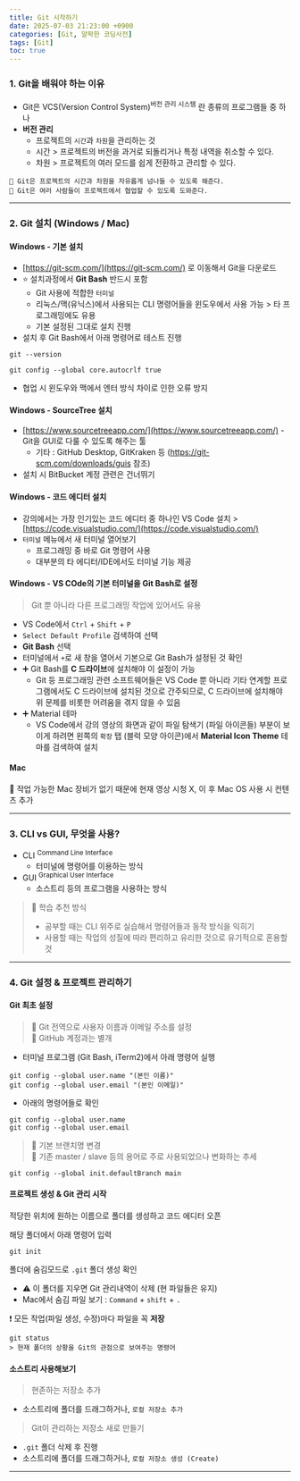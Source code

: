```yaml
---
title: Git 시작하기
date: 2025-07-03 21:23:00 +0900
categories: [Git, 얄팍한 코딩사전]
tags: [Git]
toc: true
---
```


### **1. Git을 배워야 하는 이유**

- Git은 VCS(Version Control System)<sup>버전 관리 시스템</sup> 란 종류의 프로그램들 중 하나
- **버전 관리**
  - 프로젝트의 `시간`과 `차원`을 관리하는 것
  - 시간 > 프로젝트의 버전을 과거로 되돌리거나 특정 내역을 취소할 수 있다.
  -  차원 > 프로젝트의 여러 모드를 쉽게 전환하고 관리할 수 있다.

```text
🔹 Git은 프로젝트의 시간과 차원을 자유롭게 넘나들 수 있도록 해준다.
🔹 Git은 여러 사람들이 프로젝트에서 협업할 수 있도록 도와준다.
```

---

### **2. Git 설치 (Windows / Mac)**

#### **Windows - 기본 설치**

- [https://git-scm.com/](https://git-scm.com/) 로 이동해서 Git을 다운로드
- ⭐ 설치과정에서 **Git Bash** 반드시 포함 
  - Git 사용에 적합한 `터미널`
  - 리눅스/맥(유닉스)에서 사용되는 CLI 명령어들을 윈도우에서 사용 가능 > 타 프로그래밍에도 유용
  - 기본 설정된 그대로 설치 진행
- 설치 후 Git Bash에서 아래 명령어로 테스트 진행
```text
git --version
```
```text
git config --global core.autocrlf true
```
- 협업 시 윈도우와 맥에서 엔터 방식 차이로 인한 오류 방지

#### **Windows - SourceTree 설치**

- [https://www.sourcetreeapp.com/](https://www.sourcetreeapp.com/) - Git을 GUI로 다룰 수 있도록 해주는 툴
  - 기타 : GitHub Desktop, GitKraken 등 (https://git-scm.com/downloads/guis 참조)
- 설치 시 BitBucket 계정 관련은 건너뛰기

#### **Windows - 코드 에디터 설치**

- 강의에서는 가장 인기있는 코드 에디터 중 하나인 VS Code 설치 > [https://code.visualstudio.com/](https://code.visualstudio.com/)
- `터미널` 메뉴에서 새 터미널 열어보기
  - 프로그래밍 중 바로 Git 명령어 사용
  - 대부분의 타 에디터/IDE에서도 터미널 기능 제공

#### **Windows - VS COde의 기본 터미널을 Git Bash로 설정**

> Git 뿐 아니라 다른 프로그래밍 작업에 있어서도 유용

- VS Code에서 `Ctrl` + `Shift` + `P`
- `Select Default Profile` 검색하여 선택
- **Git Bash** 선택
- 터미널에서 `+`로 새 창을 열어서 기본으로 Git Bash가 설정된 것 확인
- ➕ Git Bash를 **C 드라이브**에 설치해야 이 설정이 가능
  - Git 등 프로그래밍 관련 소프트웨어들은 VS Code 뿐 아니라 기타 연계할 프로그램에서도 C 드라이브에 설치된 것으로 간주되므로, C 드라이브에 설치해야 위 문제를 비롯한 어려움을 겪지 않을 수 있음
- ➕ Material 테마
  - VS Code에서 강의 영상의 화면과 같이 파일 탐색기 (파일 아이콘들) 부분이 보이게 하려면 왼쪽의 `확장` 탭 (블럭 모양 아이콘)에서 **Material Icon Theme** 테마를 검색하여 설치

#### **Mac**

🔹 작업 가능한 Mac 장비가 없기 때문에 현재 영상 시청 X, 이 후 Mac OS 사용 시 컨텐츠 추가

---

### **3. CLI vs GUI, 무엇을 사용?**

- CLI <sup>Command Line Interface</sup>
  - 터미널에 명령어를 이용하는 방식
- GUI <sup>Graphical User Interface</sup>
  - 소스트리 등의 프로그램을 사용하는 방식

> 🧠 학습 추천 방식
> - 공부할 때는 CLI 위주로 실습해서 명령어들과 동작 방식을 익히기
> - 사용할 때는 작업의 성질에 따라 편리하고 유리한 것으로 유기적으로 혼용할 것

---

### **4. Git 설정 & 프로젝트 관리하기**

#### **Git 최초 설정**

> 🔹 Git 전역으로 사용자 이름과 이메일 주소를 설정<br />
> 🔹 GitHub 계정과는 별개

- 터미널 프로그램 (Git Bash, iTerm2)에서 아래 명령어 실행

```terminal
git config --global user.name "(본인 이름)"
git config --global user.email "(본인 이메일)"
```

- 아래의 명령어들로 확인

```terminal
git config --global user.name
git config --global user.email
```

> 🔹 기본 브랜치명 변경<br />
> 🔹 기존 master / slave 등의 용어로 주로 사용되었으나 변화하는 추세

```terminal
git config --global init.defaultBranch main
```

#### **프로젝트 생성 & Git 관리 시작**

적당한 위치에 원하는 이름으로 폴더를 생성하고 코드 에디터 오픈

해당 폴더에서 아래 명령어 입력

```terminal
git init
```
폴더에 숨김모드로 `.git` 폴더 생성 확인
- ⚠️ 이 폴더를 지우면 Git 관리내역이 삭제 (현 파일들은 유지)
- Mac에서 숨김 파일 보기 : `Command` + `shift` + `.`

❗ 모든 작업(파일 생성, 수정)마다 파일을 꼭 **저장**

```terminal
git status
> 현재 폴더의 상황을 Git의 관점으로 보여주는 명령어
```

#### **소스트리 사용해보기**

> 현존하는 저장소 추가
- 소스트리에 폴더를 드래그하거나, `로컬 저장소 추가`

> Git이 관리하는 저장소 새로 만들기
- `.git` 폴더 삭제 후 진행
- 소스트리에 폴더를 드래그하거나, `로컬 저장소 생성 (Create)`

---
